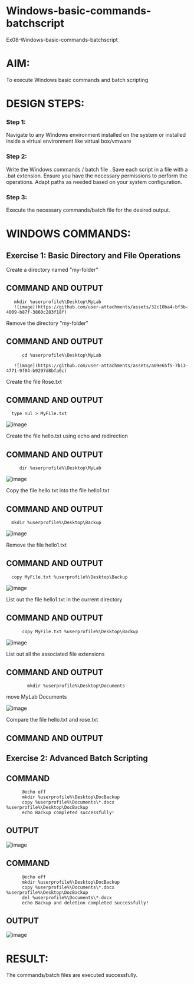 # Windows-basic-commands-batchscript
Ex08-Windows-basic-commands-batchscript

# AIM:
To execute Windows basic commands and batch scripting

# DESIGN STEPS:

### Step 1:

Navigate to any Windows environment installed on the system or installed inside a virtual environment like virtual box/vmware 

### Step 2:

Write the Windows commands / batch file . Save each script in a file with a .bat extension. Ensure you have the necessary permissions to perform the operations. Adapt paths as needed based on your system configuration.
### Step 3:

Execute the necessary commands/batch file for the desired output. 




# WINDOWS COMMANDS:
## Exercise 1: Basic Directory and File Operations
Create a directory named "my-folder"

## COMMAND AND OUTPUT
       mkdir %userprofile%\Desktop\MyLab
       ![image](https://github.com/user-attachments/assets/32c10ba4-bf3b-4009-b87f-3860c283f18f)


Remove the directory "my-folder"

## COMMAND AND OUTPUT
          cd %userprofile%\Desktop\MyLab

       ![image](https://github.com/user-attachments/assets/a09e65f5-7b13-4771-9f04-b9297d8bfa6c)



Create the file Rose.txt

## COMMAND AND OUTPUT
     
      type nul > MyFile.txt

![image](https://github.com/user-attachments/assets/a22b5ef9-65d1-44a2-a0ba-c9495c00741c)


Create the file hello.txt using echo and redirection

## COMMAND AND OUTPUT
         dir %userprofile%\Desktop\MyLab

![image](https://github.com/user-attachments/assets/362bc197-3716-47ba-aa14-9aa53c4df298)


Copy the file hello.txt into the file hello1.txt

## COMMAND AND OUTPUT

      mkdir %userprofile%\Desktop\Backup


![image](https://github.com/user-attachments/assets/fb24375a-fc23-48da-b7f1-bddfdd4229ad)


Remove the file hello1.txt

## COMMAND AND OUTPUT

      copy MyFile.txt %userprofile%\Desktop\Backup

![image](https://github.com/user-attachments/assets/9359ab65-0259-4562-b857-09b09f356199)


List out the file hello1.txt in the current directory

## COMMAND AND OUTPUT

          
          copy MyFile.txt %userprofile%\Desktop\Backup


![image](https://github.com/user-attachments/assets/f69c0860-29e4-4e82-b9f7-7c5e255aed85)


List out all the associated file extensions 

## COMMAND AND OUTPUT

            mkdir %userprofile%\Desktop\Documents

move MyLab Documents

![image](https://github.com/user-attachments/assets/461e9f57-fc56-4b71-9df7-a3507db33544)



Compare the file hello.txt and rose.txt

## COMMAND AND OUTPUT

## Exercise 2: Advanced Batch Scripting
## COMMAND

          @echo off
          mkdir %userprofile%\Desktop\DocBackup
          copy %userprofile%\Documents\*.docx %userprofile%\Desktop\DocBackup
          echo Backup completed successfully!



## OUTPUT
![image](https://github.com/user-attachments/assets/a3e5d48c-434b-423a-9ba8-7dc7b0ade210)

## COMMAND
          @echo off
          mkdir %userprofile%\Desktop\DocBackup
          copy %userprofile%\Documents\*.docx %userprofile%\Desktop\DocBackup
          del %userprofile%\Documents\*.docx
          echo Backup and deletion completed successfully!


## OUTPUT

![image](https://github.com/user-attachments/assets/72f2c878-b10e-4b1e-a5a3-d22e6e559bed)




# RESULT:
The commands/batch files are executed successfully.


